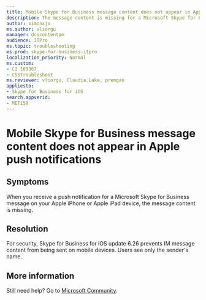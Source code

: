 ```yaml
---
title: Mobile Skype for Business message content does not appear in Apple push notifications
description: The message content is missing for a Microsoft Skype for Business message on your Apple iPhone or Apple iPad device.
author: simonxjx
ms.author: vliorgu
manager: dcscontentpm
audience: ITPro 
ms.topic: troubleshooting 
ms.prod: skype-for-business-itpro
localization_priority: Normal
ms.custom: 
- CI 109367
- CSSTroubleshoot 
ms.reviewer: vliorgu, Claudia.Lake, premgan
appliesto:
- Skype for Business for iOS
search.appverid: 
- MET150
---
```


# Mobile Skype for Business message content does not appear in Apple push notifications

## Symptoms

When you receive a push notification for a Microsoft Skype for Business message on your Apple iPhone or Apple iPad device, the message content is missing.

## Resolution

For security, Skype for Business for iOS update 6.26 prevents IM message content from being sent on mobile devices. Users see only the sender's name.

## More information

Still need help? Go to [Microsoft Community](https://answers.microsoft.com/).
